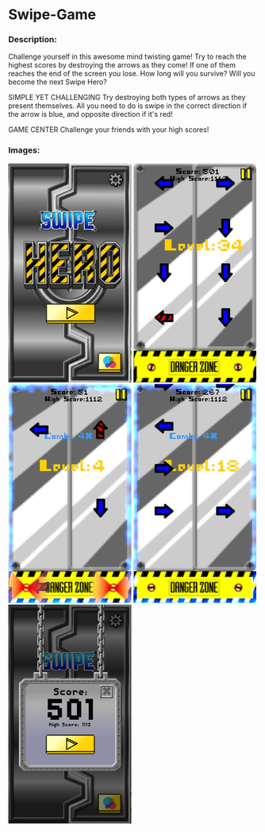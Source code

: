 # Swipe-Game
### Description:
Challenge yourself in this awesome mind twisting game! Try to reach the highest scores by destroying the arrows as they come! If one of them reaches the end of the screen you lose. How long will you survive? Will you become the next Swipe Hero?

SIMPLE YET CHALLENGING
Try destroying both types of arrows as they present themselves. All you need to do is swipe in the correct direction if the arrow is blue, and opposite direction if it's red!

GAME CENTER
Challenge your friends with your high scores!

### Images:

![Img0](/GitImages/0x0ss.jpg) ![Img1](/GitImages/0x1ss.jpg)
![Img2](/GitImages/0x2ss.jpg) ![Img3](/GitImages/0x3ss.jpg)
![Img4](/GitImages/0x4ss.jpg)